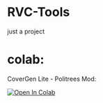 # RVC-Tools

just a project 




# colab:

CоvеrGеn Litе - Pоlitrееs Mod:

<a href="https://colab.research.google.com/github/Nex432/RVC-Tools/blob/main/C%D0%BEv%D0%B5rG%D0%B5n_Lit%D0%B5_P%D0%BElitr%D0%B5%D0%B5s.ipynb" target="_parent">
    <img src="https://colab.research.google.com/assets/colab-badge.svg" alt="Open In Colab"/>
</a>
